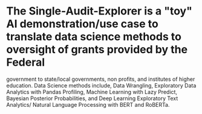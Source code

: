 # The Single-Audit-Explorer is a "toy" AI demonstration/use case to translate data science methods to oversight of grants provided by the Federal 
government to state/local governments, non profits, and institutes of higher education.  Data Science methods include, Data Wrangling, Exploratory Data 
Analytics with Pandas Profiling, Machine Learning with Lazy Predict, Bayesian Posterior Probabilities, and Deep Learning Exploratory Text Analytics/
Natural Language Processing with BERT and RoBERTa.
